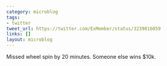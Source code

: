 ```yaml
---
category: microblog
tags:
- twitter
tweet_url: https://twitter.com/ExMember/status/3239816059
links: []
layout: microblog
---
```

Missed wheel spin by 20 minutes. Someone else wins $10k.
